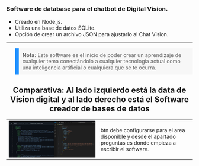 ### Software de database para el chatbot de Digital Vision.

- Creado en Node.js.
- Utiliza una base de datos SQLite.
- Opción de crear un archivo JSON para ajustarlo al Chat Vision.

---

<blockquote style="background-color: #f7f7f7; border-left: 10px solid #1e90ff; padding: 10px;">
    <strong>Nota:</strong> Este software es el inicio de poder crear un aprendizaje de cualquier tema conectándolo a cualquier tecnología actual como una inteligencia artificial o cualquiera que se te ocurra.
</blockquote>

<h2 align="center">Comparativa: Al lado izquierdo está la data de Vision digital y al lado derecho está el Software creador de bases de datos</h2>

<table>
  <tr>
    <td align="center">
      <img src="https://github.com/k-tw0/softwareData/blob/main/Screenshot%202024-04-07%20191222.png" alt="Captura de pantalla de la data de Vision digital">
    </td>
    <td>
      btn debe configurarse para el area disponible y desde el apartado preguntas es donde empieza a escribir el software.
    </td>
  </tr>
</table>

